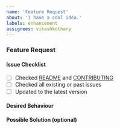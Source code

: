 ```yaml
---
name: 'Feature Request'
about: 'I have a cool idea.'
labels: enhancement
assignees: vikashkothary
---
```


### Feature Request

#### Issue Checklist
- [ ] Checked [README](README.md) and [CONTRIBUTING](CONTRIBUTING.md)
- [ ] Checked all existing or past issues
- [ ] Updated to the latest version

#### Desired Behaviour
<!--- Tell us what you would like to happen -->

#### Possible Solution (optional)
<!--- Not obligatory, but break the behaviour into actionable steps. -->